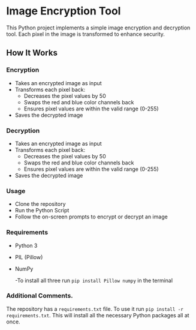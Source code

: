 # Image Encryption Tool
This Python project implements a simple image encryption and decryption tool. Each pixel in the image is transformed to enhance security.

## How It Works
### Encryption
- Takes an encrypted image as input
- Transforms each pixel back:
  - Decreases the pixel values by 50
  - Swaps the red and blue color channels back
  - Ensures pixel values are within the valid range (0-255)
- Saves the decrypted image
### Decryption
- Takes an encrypted image as input
- Transforms each pixel back:
    - Decreases the pixel values by 50
    - Swaps the red and blue color channels back
    - Ensures pixel values are within the valid range (0-255)
- Saves the decrypted image

### Usage
- Clone the repository
- Run the Python Script
- Follow the on-screen prompts to encrypt or decrypt an image

### Requirements
- Python 3
- PIL (Pillow)
- NumPy

    -To install all three run ```pip install Pillow numpy``` in the terminal 

### Additional Comments.
The repository has a ```requirements.txt``` file. To use it run ```pip install -r requirements.txt```. This will install all the necessary Python packages all at once.